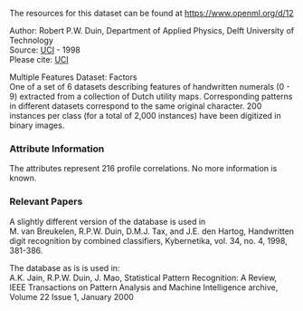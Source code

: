 The resources for this dataset can be found at https://www.openml.org/d/12

Author: Robert P.W. Duin, Department of Applied Physics, Delft University of Technology  
Source: [UCI](https://archive.ics.uci.edu/ml/datasets/Multiple+Features) - 1998  
Please cite: [UCI](https://archive.ics.uci.edu/ml/citation_policy.html)   

Multiple Features Dataset: Factors  
One of a set of 6 datasets describing features of handwritten numerals (0 - 9) extracted from a collection of Dutch utility maps. Corresponding patterns in different datasets correspond to the same original character. 200 instances per class (for a total of 2,000 instances) have been digitized in binary images. 

### Attribute Information  
The attributes represent 216 profile correlations. No more information is known.

### Relevant Papers  
A slightly different version of the database is used in  
M. van Breukelen, R.P.W. Duin, D.M.J. Tax, and J.E. den Hartog, Handwritten digit recognition by combined classifiers, Kybernetika, vol. 34, no. 4, 1998, 381-386.
 
The database as is is used in:  
A.K. Jain, R.P.W. Duin, J. Mao, Statistical Pattern Recognition: A Review, IEEE Transactions on Pattern Analysis and Machine Intelligence archive, Volume 22 Issue 1, January 2000 
 
 